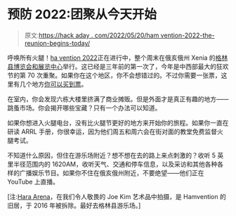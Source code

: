 # 预防 2022:团聚从今天开始

> 原文:[https://hack aday . com/2022/05/20/ham vention-2022-the-reunion-begins-today/](https://hackaday.com/2022/05/20/hamvention-2022-the-reunion-begins-today/)

呼唤所有火腿！[ha vention 2022](https://hamvention.org/)正在进行中，整个周末在俄亥俄州 Xenia 的[格林县博览会和展览中心](https://www.loc8nearme.com/ohio/xenia/fairgrounds-furniture/3216671/)举行。这已经是三年前的第一次了，今年是中西部最大的狂欢节的第 70 次重聚。如果你在这个地区，你不会想错过的。不过你需要一张票，这里有几个地方[你可以买到票](https://hamvention.org/purchase-tickets/)。

在室内，你会发现六栋大楼里挤满了商业摊贩。但是外面才是真正有趣的地方——跳蚤市场。你会揭开哪些宝藏？只有一个办法可以知道。

如果你想进入火腿电台，没有比火腿节更好的地方来开始你的旅程。如果你一直在研读 ARRL 手册，你很幸运，因为他们周五和周六会在街对面的教堂免费监督火腿考试。

不知道什么原因，但住在游乐场附近？想不想在去的路上来点刺激的？收听 5 英里半径范围内的 1620AM，收听天气、交通和停车信息，以及采访和其他各种各样的广播娱乐节目。如果你不住在俄亥俄州附近，不要绝望——他们正在 YouTube 上直播。

[注:[Hara Arena](https://www.arrl.org/news/good-bye-hara-arena-hamvention-to-relocate-in-2017)，在我们令人敬畏的 Joe Kim 艺术品中拍摄，是 Hamvention 的旧居，于 2016 年被拆除。最好去格林县游乐场。]